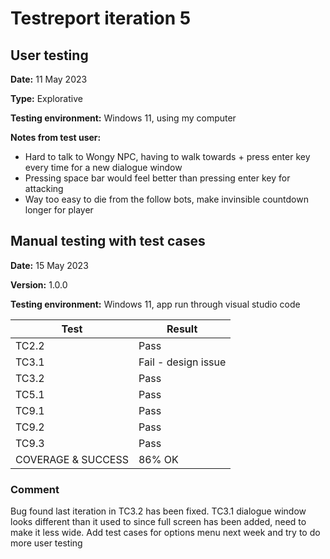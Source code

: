 # Testreport iteration 5

## User testing 
**Date:** 11 May 2023

**Type:** Explorative

**Testing environment:** Windows 11, using my computer

**Notes from test user:**
- Hard to talk to Wongy NPC, having to walk towards + press enter key every time for a new dialogue window
- Pressing space bar would feel better than pressing enter key for attacking
- Way too easy to die from the follow bots, make invinsible countdown longer for player

## Manual testing with test cases
**Date:** 15 May 2023

**Version:** 1.0.0

**Testing environment:** Windows 11, app run through visual studio code

| Test | Result |
| --- | --- |
| TC2.2 | Pass |
| TC3.1 | Fail - design issue |
| TC3.2 | Pass |
| TC5.1 | Pass |
| TC9.1 | Pass |
| TC9.2 | Pass |
| TC9.3 | Pass |
| COVERAGE & SUCCESS | 86% OK |

### Comment

Bug found last iteration in TC3.2 has been fixed. TC3.1 dialogue window looks different than it used to since full screen has been added, need to make it less wide. Add test cases for options menu next week and try to do more user testing